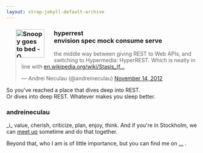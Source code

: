 ```yaml
---
layout: strap-jekyll-default-archive
---
```


<div class="hero-unit">
    <h3>
        <a style="float:left;margin:0 25px" href="http://www.flickr.com/photos/starrynight1/4243967687/" title="Snoopy goes to bed - O Snoopy vai para a cama by * starrynight1, on Flickr"><img src="http://farm5.staticflickr.com/4036/4243967687_4eb3109bda_s.jpg" width="75" height="75" alt="Snoopy goes to bed - O Snoopy vai para a cama"></a>
        hyperrest
        <br>
        <div class="btn-group">
            <btn class="btn btn-primary disabled">envision</btn>
            <btn class="btn btn-info disabled">spec</btn>
            <btn class="btn btn-success disabled">mock</btn>
            <btn class="btn btn-warning disabled">consume</btn>
            <btn class="btn btn-danger disabled">serve</btn>
        </div>
    </h3>
    <p>
        <blockquote class="twitter-tweet"><p>the middle way between giving REST to Web APIs, and switching to Hypermedia: HyperREST. Which is neatly in line with <a href="http://t.co/dhCNqZ9P" title="http://en.wikipedia.org/wiki/Stasis_(fiction)">en.wikipedia.org/wiki/Stasis_(f…</a></p>&mdash; Andrei Neculau (@andreineculau) <a href="https://twitter.com/andreineculau/status/268773840241434627" data-datetime="2012-11-14T17:54:11+00:00">November 14, 2012</a></blockquote>
        <script async src="//platform.twitter.com/widgets.js" charset="utf-8"></script>
    </p>
    <p class="lead">
        So you've reached a place that dives deep into REST.<br>
        Or dives into deep REST. Whatever makes you sleep better.
    </p>
</div>

<div class="hero-unit">
    <h3>andreineculau</h3>
    <p>
        _i_ value, cherish, criticize, plan, enjoy, think.
        And if you're in Stockholm, we can <a href="http://www.meetup.com/HyperREST/">meet up</a> sometime and do that together.
    </p>
    <p>
        Beyond that, who I am is of little importance,
        but you can find me on
        <span class="btn-group">
          <a class="btn" href="http://twitter.com/{{ site_author.twitter }}"><i class="icon-twitter"> </i></a>
          <a class="btn" href="https://linkedin.com/in/{{ site_author.linkedin }}"><i class="icon-linkedin"> </i></a>
          <a class="btn" href="https://github.com/{{ site_author.github }}"><i class="icon-github"> </i></a>
          <a class="btn" href="https://plus.google.com/109120995095816277230/about">...</a>
        </span>
        .
    </p>
</div>
